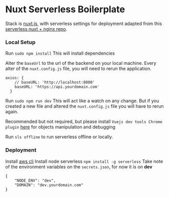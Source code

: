 # Nuxt Serverless Boilerplate

Stack is [nuxt.js](https://nuxtjs.org/guide/installation "nuxt.js"), with serverless settings for deployment adapted from this [serverless nuxt + nginx repo](https://github.com/adnanrahic/serverless-side-rendering-vue-nuxt "serverless nuxt + nginx repo").


### Local Setup
Run `sudo npm install` This will install dependencies

Alter the `baseUrl`  to the url of the backend on your local machine. Every alter of the `nuxt.config.js` file, you will need to rerun the application.

    axios: {
        // baseURL: 'http://localhost:8000'
        baseURL: 'https://api.yourdomain.com'
      }


Run `sudo npm run dev` This will act like a watch on any change. But if you created a new file and altered the `nuxt.config.js` file you will have to rerun again.

Recommended but not required, but please install `Vuejs dev tools Chrome plugin` [here](https://chrome.google.com/webstore/detail/vuejs-devtools/nhdogjmejiglipccpnnnanhbledajbpd?hl=en "here") for objects manipulation and debugging

Run `sls offline` to run serverless offline or locally.


### Deployment
Install [aws cli](https://docs.aws.amazon.com/cli/latest/userguide/cli-chap-install.html "aws cli")
Install node serverless `npm install -g serverless`
Take note of the environment variables on the `secrets.json`, for now it is on **dev**


    {
        "NODE_ENV": "dev",
        "DOMAIN": "dev.yourdomain.com"
    }
